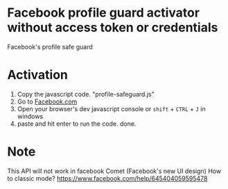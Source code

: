 # Facebook profile guard activator without access token or credentials
Facebook's profile safe guard

# Activation
1. Copy the javascript code. "profile-safeguard.js"
2. Go to [Facebook.com](https://www.facebook.com/)
3. Open your browser's dev javascript console or `shift` + `CTRL` + `J` in windows
4. paste and hit enter to run the code. done.

# Note
This API will not work in facebook Comet (Facebook's new UI design)
How to classic mode? https://www.facebook.com/help/645404059595478
